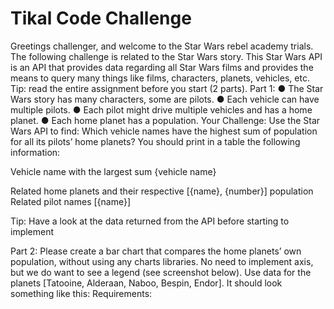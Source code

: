 # Tikal Code Challenge

Greetings challenger, and welcome to the Star Wars rebel academy trials.
The following challenge is related to the Star Wars story.
This Star Wars API is an API that provides data regarding all Star Wars films and provides the
means to query many things like films, characters, planets, vehicles, etc.
Tip: read the entire assignment before you start (2 parts).
Part 1:
● The Star Wars story has many characters, some are pilots.
● Each vehicle can have multiple pilots.
● Each pilot might drive multiple vehicles and has a home planet.
● Each home planet has a population.
Your Challenge:
Use the Star Wars API to find:
Which vehicle names have the highest sum of population for all its pilots’ home planets?
You should print in a table the following information:

Vehicle name with the largest sum {vehicle name}

Related home planets and their respective
[{name}, {number}]
population
Related pilot names [{name}]

Tip: Have a look at the data returned from the API before starting to implement

Part 2:
Please create a bar chart that compares the home planets’ own population, without using any
charts libraries. No need to implement axis, but we do want to see a legend (see screenshot
below).
Use data for the planets [Tatooine, Alderaan, Naboo, Bespin, Endor].
It should look something like this:
Requirements:

